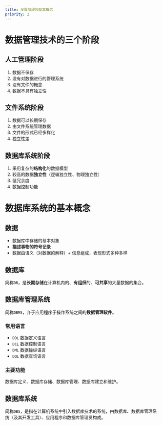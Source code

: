 ```yaml
---
title: 发展阶段和基本概念
priority: 2
---
```



# 数据管理技术的三个阶段

## 人工管理阶段

1. 数据不保存
2. 没有对数据进行的管理系统
3. 没有文件的概念
4. 数据不具有独立性

## 文件系统阶段

1. 数据可以长期保存
2. 由文件系统管理数据
3. 文件的形式已经多样化
4. 独立性差

## 数据库系统阶段

1. 采用复杂的**结构化**的数据模型
2. 较高的数据**独立性**（逻辑独立性、物理独立性）
3. 低冗余度
4. 数据控制功能

##

# 数据库系统的基本概念

## 数据

- 数据库中存储的基本对象
- **描述事物的符号记录**
- 数据由语义（对数据的解释）+ 信息组成，表现形式多种多样

## 数据库

简称`DB`，是**长期存储**在计算机内的、**有组织**的、**可共享**的大量数据的集合。

## 数据库管理系统

简称`DBMS`，介于应用程序于操作系统之间的**数据管理软件**。

### 常用语言

- `DDL`   数据定义语言
- `DCL`   数据控制语言
- `DML`   数据操纵语言
- `DQL`   数据查询语言

### 主要功能

数据库定义、数据库存储、数据库管理、数据库建立和维护。

## 数据库系统

简称`DBS`，是指在计算机系统中引入数据库技术的系统，由数据库、数据库管理系统（及其开发工具）、应用程序和数据库管理员构成。
